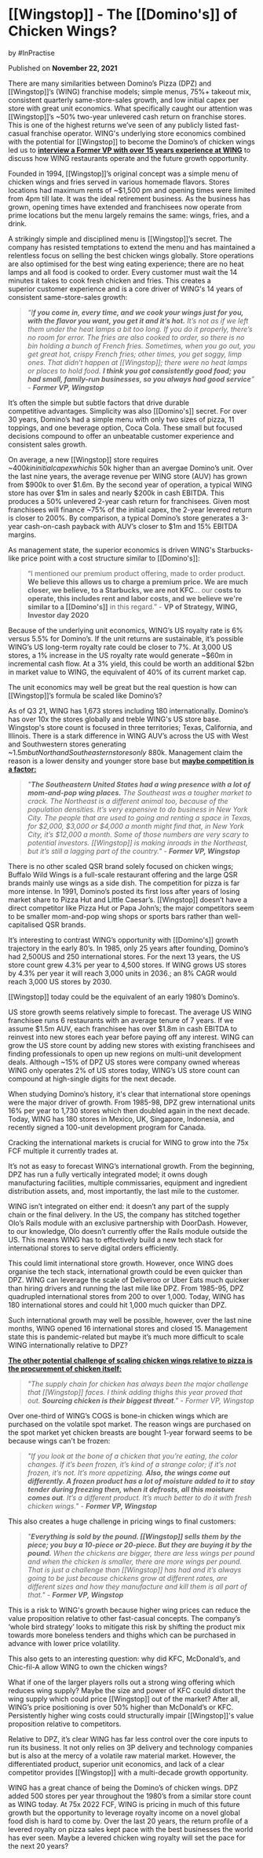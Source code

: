 # [[Wingstop]] - The [[Domino's]] of Chicken Wings?

by #InPractise 

Published on **November 22, 2021**

There are many similarities between Domino’s Pizza (DPZ) and [[Wingstop]]’s (WING) franchise models; simple menus, 75%+ takeout mix, consistent quarterly same-store-sales growth, and low initial capex per store with great unit economics. What specifically caught our attention was [[Wingstop]]’s ~50% two-year unlevered cash return on franchise stores. This is one of the highest returns we’ve seen of any publicly listed fast-casual franchise operator. WING's underlying store economics combined with the potential for [[Wingstop]] to become the Domino’s of chicken wings led us to **[interview a Former VP with over 15 years experience at WING](https://inpractise.com/articles/wingstop-franchise-economics-chicken-sourcing-and-us-store-growth)** to discuss how WING restaurants operate and the future growth opportunity.

Founded in 1994, [[Wingstop]]’s original concept was a simple menu of chicken wings and fries served in various homemade flavors. Stores locations had maximum rents of ~$1,500 pm and opening times were limited from 4pm till late. It was the ideal retirement business. As the business has grown, opening times have extended and franchisees now operate from prime locations but the menu largely remains the same: wings, fries, and a drink.

A strikingly simple and disciplined menu is [[Wingstop]]’s secret. The company has resisted temptations to extend the menu and has maintained a relentless focus on selling the best chicken wings globally. Store operations are also optimised for the best wing eating experience; there are no heat lamps and all food is cooked to order. Every customer must wait the 14 minutes it takes to cook fresh chicken and fries. This creates a superior customer experience and is a core driver of WING's 14 years of consistent same-store-sales growth:

> _“I**f you come in, every time, and we cook your wings just for you, with the flavor you want, you get it and it’s hot.** It’s not as if we left them under the heat lamps a bit too long. If you do it properly, there’s no room for error. The fries are also cooked to order, so there is no bin holding a bunch of French fries. Sometimes, when you go out, you get great hot, crispy French fries; other times, you get soggy, limp ones. That didn’t happen at [[Wingstop]]; there were no heat lamps or places to hold food. **I think you got consistently good food; you had small, family-run businesses, so you always had good service**” - **Former VP, Wingstop**_

It’s often the simple but subtle factors that drive durable competitive advantages. Simplicity was also [[Domino's]] secret. For over 30 years, Domino’s had a simple menu with only two sizes of pizza, 11 toppings, and one beverage option, Coca Cola. These small but focused decisions compound to offer an unbeatable customer experience and consistent sales growth.

On average, a new [[Wingstop]] store requires ~$400k in initial capex which is ~$50k higher than an avergae Domino’s unit. Over the last nine years, the average revenue per WING store (AUV) has grown from $900k to over $1.6m. By the second year of operation, a typical WING store has over $1m in sales and nearly $200k in cash EBITDA. This produces a 50% unlevered 2-year cash return for franchisees. Given most franchisees will finance ~75% of the initial capex, the 2-year levered return is closer to 200%. By comparison, a typical Domino’s store generates a 3-year cash-on-cash payback with AUV’s closer to $1m and 15% EBITDA margins.

As management state, the superior economics is driven WING's Starbucks-like price point with a cost structure similar to [[Domino's]]:

> “I mentioned our premium product offering, made to order product. **We believe this allows us to charge a premium price. We are much closer, we believe, to a Starbucks, we are not KFC**... our c**osts to operate, this includes rent and labor costs, and we believe we're similar to a [[Domino's]]** in this regard.” - **VP of Strategy, WING, Investor day 2020**

Because of the underlying unit economics, WING’s US royalty rate is 6% versus 5.5% for Domino’s. If the unit returns are sustainable, it’s possible WING’s US long-term royalty rate could be closer to 7%. At 3,000 US stores, a 1% increase in the US royalty rate would generate ~$60m in incremental cash flow. At a 3% yield, this could be worth an additional $2bn in market value to WING, the equivalent of 40% of its current market cap.

The unit economics may well be great but the real question is how can [[Wingstop]]’s formula be scaled like Domino’s?

As of Q3 21, WING has 1,673 stores including 180 internationally. Domino’s has over 10x the stores globally and treble WING's US store base. Wingstop's store count is focused in three territories; Texas, California, and Illinois. There is a stark difference in WING AUV’s across the US with West and Southwestern stores generating ~$1.5m but North and Southeastern stores only ~$880k. Management claim the reason is a lower density and younger store base but **[maybe competition is a factor:](https://inpractise.com/articles/wingstop-franchise-economics-chicken-sourcing-and-us-store-growth)**

> _"**The Southeastern United States had a wing presence with a lot of mom-and-pop wing places.** The Southeast was a tougher market to crack. The Northeast is a different animal too, because of the population densities. It’s very expensive to do business in New York City. The people that are used to going and renting a space in Texas, for $2,000, $3,000 or $4,000 a month might find that, in New York City, it’s $12,000 a month. Some of those numbers are very scary to potential investors. [[Wingstop]] is making inroads in the Northeast, but it’s still a lagging part of the country." - **Former VP, Wingstop**_

There is no other scaled QSR brand solely focused on chicken wings; Buffalo Wild Wings is a full-scale restaurant offering and the large QSR brands mainly use wings as a side dish. The competition for pizza is far more intense. In 1991, Domino’s posted its first loss after years of losing market share to Pizza Hut and Little Caesar’s. [[Wingstop]] doesn’t have a direct competitor like Pizza Hut or Papa John’s; the major competitors seem to be smaller mom-and-pop wing shops or sports bars rather than well-capitalised QSR brands.

It’s interesting to contrast WING’s opportunity with [[Domino's]] growth trajectory in the early 80’s. In 1985, only 25 years after founding, Domino’s had 2,500US and 250 international stores. For the next 13 years, the US store count grew 4.3% per year to 4,500 stores. If WING grows US stores by 4.3% per year it will reach 3,000 units in 2036.; an 8% CAGR would reach 3,000 US stores by 2030.

[[Wingstop]] today could be the equivalent of an early 1980’s Domino’s.

US store growth seems relatively simple to forecast. The average US WING franchisee runs 6 restaurants with an average tenure of 7 years. If we assume $1.5m AUV, each franchisee has over $1.8m in cash EBITDA to reinvest into new stores each year before paying off any interest. WING can grow the US store count by adding new stores with existing franchisees and finding professionals to open up new regions on multi-unit development deals. Although ~15% of DPZ US stores were company owned whereas WING only operates 2% of US stores today, WING’s US store count can compound at high-single digits for the next decade.

When studying Domino’s history, it's clear that international store openings were the major driver of growth. From 1985-98, DPZ grew international units 16% per year to 1,730 stores which then doubled again in the next decade. Today, WING has 180 stores in Mexico, UK, Singapore, Indonesia, and recently signed a 100-unit development program for Canada.

Cracking the international markets is crucial for WING to grow into the 75x FCF multiple it currently trades at.

It’s not as easy to forecast WING’s international growth. From the beginning, DPZ has run a fully vertically integrated model; it owns dough manufacturing facilities, multiple commissaries, equipment and ingredient distribution assets, and, most importantly, the last mile to the customer.

WING isn’t integrated on either end: it doesn’t any part of the supply chain or the final delivery. In the US, the company has stitched together Olo’s Rails module with an exclusive partnership with DoorDash. However, to our knowledge, Olo doesn’t currently offer the Rails module outside the US. This means WING has to effectively build a new tech stack for international stores to serve digital orders efficiently.

This could limit international store growth. However, once WING does organise the tech stack, international growth could be even quicker than DPZ. WING can leverage the scale of Deliveroo or Uber Eats much quicker than hiring drivers and running the last mile like DPZ. From 1985-95, DPZ quadrupled international stores from 200 to over 1,000. Today, WING has 180 international stores and could hit 1,000 much quicker than DPZ.

Such international growth may well be possible, however, over the last nine months, WING opened 16 international stores and closed 15. Management state this is pandemic-related but maybe it’s much more difficult to scale WING internationally relative to DPZ?

**[The other potential challenge of scaling chicken wings relative to pizza is the procurement of chicken itself:](https://inpractise.com/articles/wingstop-franchise-economics-chicken-sourcing-and-us-store-growth)**

> _"The supply chain for chicken has always been the major challenge that [[Wingstop]] faces. I think adding thighs this year proved that out. **Sourcing chicken is their biggest threat**." - Former VP, Wingstop_

Over one-third of WING’s COGS is bone-in chicken wings which are purchased on the volatile spot market. The reason wings are purchased on the spot market yet chicken breasts are bought 1-year forward seems to be because wings can't be frozen:

> _"If you look at the bone of a chicken that you’re eating, the color changes. If it’s been frozen, it’s kind of a strange color; if it’s not frozen, it’s not. It’s more appetizing. **Also, the wings come out differently. A frozen product has a lot of moisture added to it to stay tender during freezing then, when it defrosts, all this moisture comes out**. It’s a different product. It’s much better to do it with fresh chicken wings." - **Former VP, Wingstop**_

This also creates a huge challenge in pricing wings to final customers:

> _"**Everything is sold by the pound. [[Wingstop]] sells them by the piece; you buy a 10-piece or 20-piece. But they are buying it by the pound.** When the chickens are bigger, there are less wings per pound and when the chicken is smaller, there are more wings per pound. That is just a challenge than [[Wingstop]] has had and it’s always going to be just because chickens grow at different rates, are different sizes and how they manufacture and kill them is all part of that." - **Former VP, Wingstop**_

This is a risk to WING's growth because higher wing prices can reduce the value proposition relative to other fast-casual concepts. The company’s ‘whole bird strategy’ looks to mitigate this risk by shifting the product mix towards more boneless tenders and thighs which can be purchased in advance with lower price volatility.

This also gets to an interesting question: why did KFC, McDonald’s, and Chic-fil-A allow WING to own the chicken wings?

What if one of the larger players rolls out a strong wing offering which reduces wing supply? Maybe the size and power of KFC could distort the wing supply which could price [[Wingstop]] out of the market? After all, WING’s price positioning is over 50% higher than McDonald’s or KFC. Persistently higher wing costs could structurally impair [[Wingstop]]'s value proposition relative to competitors.

Relative to DPZ, it’s clear WING has far less control over the core inputs to run its business. It not only relies on 3P delivery and technology companies but is also at the mercy of a volatile raw material market. However, the differentiated product, superior unit economics, and lack of a clear competitor provides [[Wingstop]] with a multi-decade growth opportunity.

WING has a great chance of being the Domino’s of chicken wings. DPZ added 500 stores per year throughout the 1980’s from a similar store count as WING today. At 75x 2022 FCF, WING is pricing in much of this future growth but the opportunity to leverage royalty income on a novel global food dish is hard to come by. Over the last 20 years, the return profile of a levered royalty on pizza sales kept pace with the best businesses the world has ever seen. Maybe a levered chicken wing royalty will set the pace for the next 20 years?